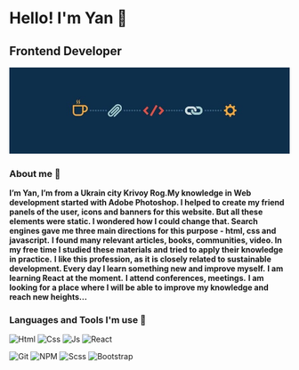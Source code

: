 # Hello! I'm Yan :wave:
## Frontend Developer

![Header](https://github.com/YanZinchenko/YanZinchenko/blob/main/assets/2348030494.jpg)

### About me :boy:

**I’m Yan, I’m from a Ukrain city Krivoy Rog.My knowledge in Web development started with Adobe Photoshop. I helped to create my friend panels of the user, icons and banners for this website. But all these elements were static. I wondered how I could change that. Search engines gave me three main directions for this purpose - html, css and javascript.**
**I found many relevant articles, books, communities, video. In my free time I studied these materials and tried to apply their knowledge in practice.**
**I like this profession, as it is closely related to sustainable development. Every day I learn something new and improve myself.**
**I am learning React at the moment.**
**I attend conferences, meetings.**
**I am looking for a place where I will be able to improve my knowledge and reach new heights...**
 
###  Languages and Tools I'm use :hammer:
![Html](https://img.shields.io/badge/-HTML-black?style=for-the-badge&logo=HTml5)
![Css](https://img.shields.io/badge/-Css-black?style=for-the-badge&logo=Css3&logoColor=blue)
![Js](https://img.shields.io/badge/-JavaScript-black?style=for-the-badge&logo=JavaScript&logoColor=yellow)
![React](https://img.shields.io/badge/-React-black?style=for-the-badge&logo=React&logoColor=informational)

![Git](https://img.shields.io/badge/-Git-black?style=for-the-badge&logo=Git&logoColor=green)
![NPM](https://img.shields.io/badge/-Npm-black?style=for-the-badge&logo=npm&logoColor=green)
![Scss](https://img.shields.io/badge/-Scss-black?style=for-the-badge&logo=Sass&logoColor=pink)
![Bootstrap](https://img.shields.io/badge/-Bootstrap-black?style=for-the-badge&logo=Bootstrap&logoColor=blueviolet)


